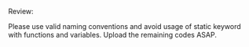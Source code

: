 Review:

Please use valid naming conventions and avoid usage of static keyword with functions and variables.
Upload the remaining codes ASAP.
